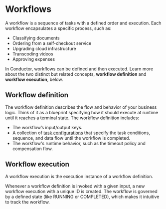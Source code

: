 # Workflows

A workflow is a sequence of tasks with a defined order and execution. Each workflow encapsulates a specific process, such as:

- Classifying documents
- Ordering from a self-checkout service
- Upgrading cloud infrastructure
- Transcoding videos
- Approving expenses

In Conductor, workflows can be defined and then executed. Learn more about the two distinct but related concepts, **workflow definition** and **workflow execution**, below.


## Workflow definition

The workflow definition describes the flow and behavior of your business logic. Think of it as a blueprint specifying how it should execute at runtime until it reaches a terminal state. The workflow definition includes:

- The workflow’s input/output keys.
- A collection of [task configurations](tasks.md#task-configuration) that specify the task conditions, sequence, and data flow until the workflow is completed.
- The workflow's runtime behavior, such as the timeout policy and compensation flow.

## Workflow execution

A workflow execution is the execution instance of a workflow definition. 

Whenever a workflow definition is invoked with a given input, a new workflow execution with a unique ID is created. The workflow is governed by a defined state (like RUNNING or COMPLETED), which makes it intuitive to track the workflow.
